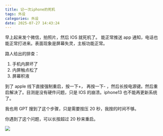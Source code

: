 ```yaml
---
title: 记一次iphone的死机
tags: 外设
categories: 外设
date: 2025-07-27 14:43:24
---
```


早上起来发个微信，拍照片，然后 IOS 就死机了。
能正常推送 app 通知，电话也能正常打进来。表面现象是屏幕失灵，主板功能正常。

路人给出的排查：

<!--more-->

1. 手机内屏坏了
2. 内屏触点松了
3. 屏幕积液

到了 apple 线下直接强制重启，按一下+， 再按一下- ，然后长按电源键。然后重启解决了。目测是没有硬件问题，只是 IOS 的崩溃。iphone13 也不能再更新系统了。

我也用 GPT 搜到了这个步骤，只是需要按压 20 秒，我按的时间不够。

你遇到了这个问题，可以长按超过 20 秒来重启。

![](https://fastly.jsdelivr.net/gh/bucketio/img1@main/2025/09/02/1756827659677-a8080742-c89a-4a43-b09b-25c45e7f9f5c.png)
